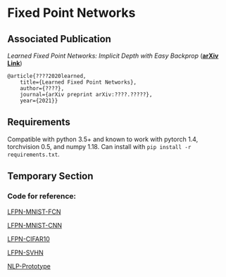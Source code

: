 # Fixed Point Networks


## Associated Publication

_Learned Fixed Point Networks: Implicit Depth with Easy Backprop_ (**[arXiv Link](https://arxiv.org/abs/????.?????)**)

    @article{????2020learned,
        title={Learned Fixed Point Networks},
        author={????},
        journal={arXiv preprint arXiv:????.?????},
        year={2021}}


## Requirements
Compatible with python 3.5+ and known to work with pytorch 1.4, torchvision 0.5, and numpy 1.18. Can install with `pip install -r requirements.txt`.



## Temporary Section

### Code for reference:

[LFPN-MNIST-FCN](https://colab.research.google.com/drive/1FxOEibCOyDVd3Skhx6LUpvyGACEe4GzO?usp=sharing)

[LFPN-MNIST-CNN](https://colab.research.google.com/drive/15moVLDZCt6R2tObV9YuRF3xWENOhVWs2)

[LFPN-CIFAR10](https://colab.research.google.com/drive/1r3pE-ZIGPfUK0JhPk7fuenQ9N3NgxZ0r#scrollTo=dxAwIe3IYnx6)

[LFPN-SVHN](https://colab.research.google.com/drive/1YUZMnU6EffbH2KrmGP56ltiTseBPWbhO#scrollTo=dxAwIe3IYnx6&uniqifier=2)

[NLP-Prototype](https://colab.research.google.com/drive/1tcN5fJnkAwWBCtMJjVVez940QMC43igh)



